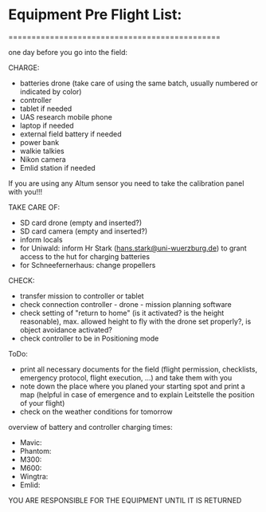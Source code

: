 # Equipment Pre Flight List:
==============================================


one day before you go into the field:

CHARGE:
* batteries drone (take care of using the same batch, usually numbered or indicated by color)
* controller
* tablet if needed
* UAS research mobile phone
* laptop if needed
* external field battery if needed
* power bank
* walkie talkies 
* Nikon camera
* Emlid station if needed

If you are using any Altum sensor you need to take the calibration panel with you!!!


TAKE CARE OF:
* SD card drone (empty and inserted?)
* SD card camera (empty and inserted?)
* inform locals 
* for Uniwald: inform Hr Stark (hans.stark@uni-wuerzburg.de) to grant access to the hut for charging batteries
* for Schneefernerhaus: change propellers

CHECK:
* transfer mission to controller or tablet
* check connection controller - drone - mission planning software
* check setting of "return to home" (is it activated? is the height reasonable), max. allowed height to fly with the drone set properly?, is object avoidance activated?
* check controller to be in Positioning mode 

ToDo:
* print all necessary documents for the field (flight permission, checklists, emergency protocol, flight execution, ...) and take them with you
* note down the place where you planed your starting spot and print a map (helpful in case of emergence and to explain Leitstelle the position of your flight)
* check on the weather conditions for tomorrow


overview of battery and controller charging times: 
- Mavic:
- Phantom:
- M300:
- M600:
- Wingtra:
- Emlid: 

YOU ARE RESPONSIBLE FOR THE EQUIPMENT UNTIL IT IS RETURNED

